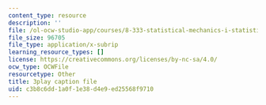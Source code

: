 ```yaml
---
content_type: resource
description: ''
file: /ol-ocw-studio-app/courses/8-333-statistical-mechanics-i-statistical-mechanics-of-particles-fall-2013/c3b8c6dd1a0f1e38d4e9ed25568f9710_l2Q31eoy_rY.srt
file_size: 96705
file_type: application/x-subrip
learning_resource_types: []
license: https://creativecommons.org/licenses/by-nc-sa/4.0/
ocw_type: OCWFile
resourcetype: Other
title: 3play caption file
uid: c3b8c6dd-1a0f-1e38-d4e9-ed25568f9710
---
```

